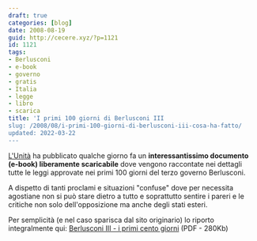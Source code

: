 ```yaml
---
draft: true
categories: [blog]
date: 2008-08-19
guid: http://cecere.xyz/?p=1121
id: 1121
tags:
- Berlusconi
- e-book
- governo
- gratis
- Italia
- legge
- libro
- scarica
title: 'I primi 100 giorni di Berlusconi III
slug: /2008/08/i-primi-100-giorni-di-berlusconi-iii-cosa-ha-fatto/
updated: 2022-03-22
---
```


[L'Unità](http://www.unita.it/view.asp?IDcontent=78062) ha pubblicato qualche giorno fa un **interessantissimo documento (e-book) liberamente scaricabile** dove vengono raccontate nei dettagli tutte le leggi approvate nei primi 100 giorni del terzo governo Berlusconi.

A dispetto di tanti proclami e situazioni "confuse" dove per necessita agostiane non si può stare dietro a tutto e soprattutto sentire i pareri e le critiche non solo dell'opposizione ma anche degli stati esteri.

Per semplicità (e nel caso sparisca dal sito originario) lo riporto integralmente qui: [Berlusconi III - i primi cento giorni](http://cecere.xyz/wp-content/uploads/sites/3/2008/08/berlusconi-cento-giorni.pdf) (PDF - 280Kb)